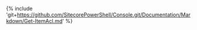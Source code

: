 {% include 'git+https://github.com/SitecorePowerShell/Console.git/Documentation/Markdown/Get-ItemAcl.md' %}

